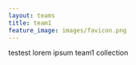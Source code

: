 ```yaml
---
layout: teams
title: team1
feature_image: images/favicon.png
---
```

testest lorem ipsum team1 collection
